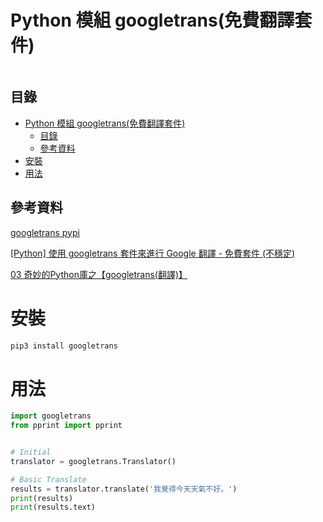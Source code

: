 # Python 模組 googletrans(免費翻譯套件)

```
```

## 目錄

- [Python 模組 googletrans(免費翻譯套件)](#python-模組-googletrans免費翻譯套件)
  - [目錄](#目錄)
  - [參考資料](#參考資料)
- [安裝](#安裝)
- [用法](#用法)

## 參考資料

[googletrans pypi](https://pypi.org/project/googletrans/)

[[Python] 使用 googletrans 套件來進行 Google 翻譯 - 免費套件 (不穩定)](https://clay-atlas.com/blog/2020/05/05/python-cn-note-package-googletrans-google-translate/)

[03 奇妙的Python庫之【googletrans(翻譯)】](https://ppfocus.com/0/ed8a8aa02.html)

# 安裝

```bash
pip3 install googletrans
```

# 用法

```Python
import googletrans
from pprint import pprint


# Initial
translator = googletrans.Translator()

# Basic Translate
results = translator.translate('我覺得今天天氣不好。')
print(results)
print(results.text)
```